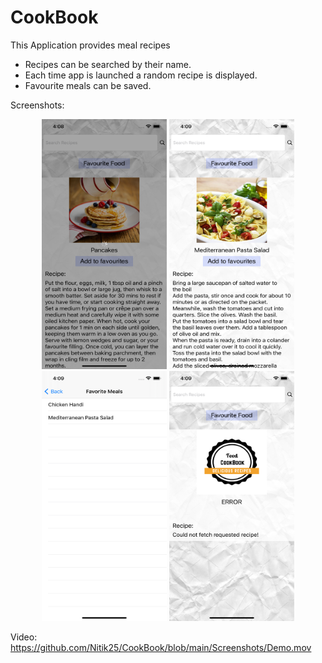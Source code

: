 # CookBook

This Application provides meal recipes
 - Recipes can be searched by their name.
 - Each time app is launched a random recipe is displayed.
 - Favourite meals can be saved.

Screenshots:
<p align="center">
  <img src="/Screenshots/Progress.png" width="200" height="400" title="Progress">
  <img src="/Screenshots/Recipe.png" width="200" height="400" alt="Recipe">
  <img src="/Screenshots/Favourite.png" width="200" height="400" alt="Recipe">
  <img src="/Screenshots/error.png" width="200" height="400" alt="Recipe">
</p>

Video: https://github.com/Nitik25/CookBook/blob/main/Screenshots/Demo.mov
